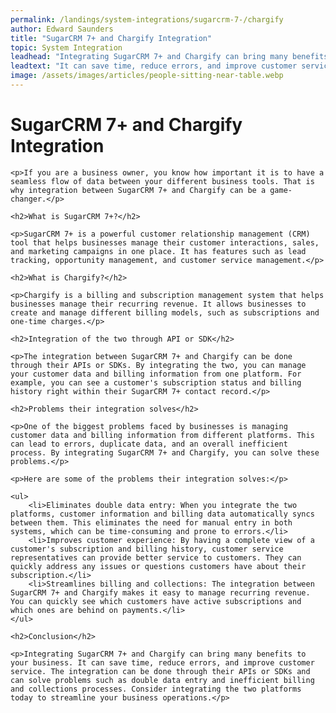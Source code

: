 ```yaml
---
permalink: /landings/system-integrations/sugarcrm-7-/chargify
author: Edward Saunders
title: "SugarCRM 7+ and Chargify Integration"
topic: System Integration
leadhead: "Integrating SugarCRM 7+ and Chargify can bring many benefits to your business"
leadtext: "It can save time, reduce errors, and improve customer service. The integration can be done through their APIs or SDKs and can solve problems such as double data entry and inefficient billing and collections processes. Consider integrating the two platforms today to streamline your business operations."
image: /assets/images/articles/people-sitting-near-table.webp
---
```

<div class="arttext">	<h1>SugarCRM 7+ and Chargify Integration</h1>

	<p>If you are a business owner, you know how important it is to have a seamless flow of data between your different business tools. That is why integration between SugarCRM 7+ and Chargify can be a game-changer.</p>

	<h2>What is SugarCRM 7+?</h2>

	<p>SugarCRM 7+ is a powerful customer relationship management (CRM) tool that helps businesses manage their customer interactions, sales, and marketing campaigns in one place. It has features such as lead tracking, opportunity management, and customer service management.</p>

	<h2>What is Chargify?</h2>

	<p>Chargify is a billing and subscription management system that helps businesses manage their recurring revenue. It allows businesses to create and manage different billing models, such as subscriptions and one-time charges.</p>

	<h2>Integration of the two through API or SDK</h2>

	<p>The integration between SugarCRM 7+ and Chargify can be done through their APIs or SDKs. By integrating the two, you can manage your customer data and billing information from one platform. For example, you can see a customer's subscription status and billing history right within their SugarCRM 7+ contact record.</p>

	<h2>Problems their integration solves</h2>

	<p>One of the biggest problems faced by businesses is managing customer data and billing information from different platforms. This can lead to errors, duplicate data, and an overall inefficient process. By integrating SugarCRM 7+ and Chargify, you can solve these problems.</p>

	<p>Here are some of the problems their integration solves:</p>

	<ul>
		<li>Eliminates double data entry: When you integrate the two platforms, customer information and billing data automatically syncs between them. This eliminates the need for manual entry in both systems, which can be time-consuming and prone to errors.</li>
		<li>Improves customer experience: By having a complete view of a customer's subscription and billing history, customer service representatives can provide better service to customers. They can quickly address any issues or questions customers have about their subscription.</li>
		<li>Streamlines billing and collections: The integration between SugarCRM 7+ and Chargify makes it easy to manage recurring revenue. You can quickly see which customers have active subscriptions and which ones are behind on payments.</li>
	</ul>

	<h2>Conclusion</h2>

	<p>Integrating SugarCRM 7+ and Chargify can bring many benefits to your business. It can save time, reduce errors, and improve customer service. The integration can be done through their APIs or SDKs and can solve problems such as double data entry and inefficient billing and collections processes. Consider integrating the two platforms today to streamline your business operations.</p>

</div>